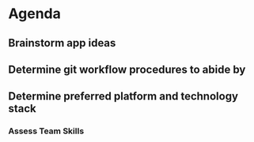 # Agenda

## Brainstorm app ideas
## Determine git workflow procedures to abide by
## Determine preferred platform and technology stack

### Assess Team Skills